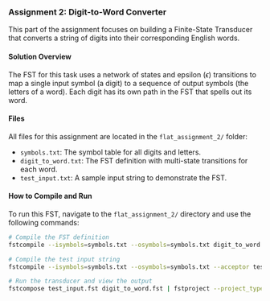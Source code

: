 ### Assignment 2: Digit-to-Word Converter

This part of the assignment focuses on building a Finite-State Transducer that converts a string of digits into their corresponding English words.

#### Solution Overview

The FST for this task uses a network of states and epsilon ($\epsilon$) transitions to map a single input symbol (a digit) to a sequence of output symbols (the letters of a word). Each digit has its own path in the FST that spells out its word.

#### Files

All files for this assignment are located in the `flat_assignment_2/` folder:
* `symbols.txt`: The symbol table for all digits and letters.
* `digit_to_word.txt`: The FST definition with multi-state transitions for each word.
* `test_input.txt`: A sample input string to demonstrate the FST.

#### How to Compile and Run

To run this FST, navigate to the `flat_assignment_2/` directory and use the following commands:
```bash
# Compile the FST definition
fstcompile --isymbols=symbols.txt --osymbols=symbols.txt digit_to_word.txt > digit_to_word.fst

# Compile the test input string
fstcompile --isymbols=symbols.txt --osymbols=symbols.txt --acceptor test_input.txt > test_input.fst

# Run the transducer and view the output
fstcompose test_input.fst digit_to_word.fst | fstproject --project_type=output | fstprint --isymbols=symbols.txt --osymbols=symbols.txt
